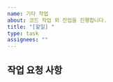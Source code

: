 ```yaml
---
name: 기타 작업
about: 코드 작업 외 잔업을 진행합니다.
title: "[할일] "
type: task
assignees: ""
---
```


## 작업 요청 사항

<!-- 어떤 업무를 진행해야 할지 설명해주세요. -->
